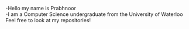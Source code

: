 -Hello my name is Prabhnoor<br /> -I am a Computer Science undergraduate from the University of Waterloo <br />Feel free to look at my repositories!
